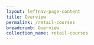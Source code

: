 ```yaml
---
layout: leftnav-page-content
title: Overview
permalink: /retail-courses
breadcrumb: Overview
collection_name: retail-courses
---
```


